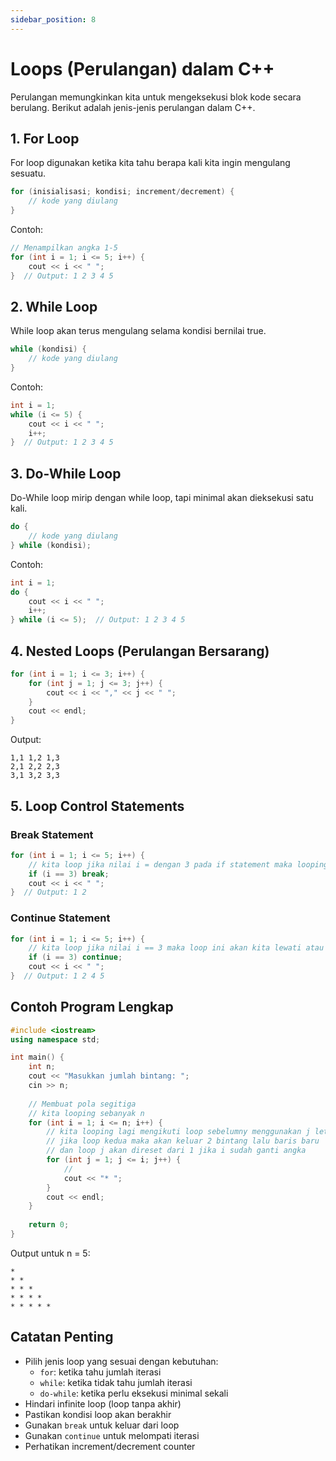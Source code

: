 ```yaml
---
sidebar_position: 8
---
```


# Loops (Perulangan) dalam C++

Perulangan memungkinkan kita untuk mengeksekusi blok kode secara berulang. Berikut adalah jenis-jenis perulangan dalam C++.

## 1. For Loop

For loop digunakan ketika kita tahu berapa kali kita ingin mengulang sesuatu.

```cpp
for (inisialisasi; kondisi; increment/decrement) {
    // kode yang diulang
}
```

Contoh:
```cpp
// Menampilkan angka 1-5
for (int i = 1; i <= 5; i++) {
    cout << i << " ";
}  // Output: 1 2 3 4 5
```

## 2. While Loop

While loop akan terus mengulang selama kondisi bernilai true.

```cpp
while (kondisi) {
    // kode yang diulang
}
```

Contoh:
```cpp
int i = 1;
while (i <= 5) {
    cout << i << " ";
    i++;
}  // Output: 1 2 3 4 5
```

## 3. Do-While Loop

Do-While loop mirip dengan while loop, tapi minimal akan dieksekusi satu kali.

```cpp
do {
    // kode yang diulang
} while (kondisi);
```

Contoh:
```cpp
int i = 1;
do {
    cout << i << " ";
    i++;
} while (i <= 5);  // Output: 1 2 3 4 5
```

## 4. Nested Loops (Perulangan Bersarang)

```cpp
for (int i = 1; i <= 3; i++) {
    for (int j = 1; j <= 3; j++) {
        cout << i << "," << j << " ";
    }
    cout << endl;
}
```

Output:
```
1,1 1,2 1,3
2,1 2,2 2,3
3,1 3,2 3,3
```

## 5. Loop Control Statements

### Break Statement
```cpp
for (int i = 1; i <= 5; i++) {
    // kita loop jika nilai i = dengan 3 pada if statement maka looping di hentikan
    if (i == 3) break;
    cout << i << " ";
}  // Output: 1 2
```

### Continue Statement
```cpp
for (int i = 1; i <= 5; i++) {
    // kita loop jika nilai i == 3 maka loop ini akan kita lewati atau gak ngapa ngapain
    if (i == 3) continue;
    cout << i << " ";
}  // Output: 1 2 4 5
```

## Contoh Program Lengkap

```cpp
#include <iostream>
using namespace std;

int main() {
    int n;
    cout << "Masukkan jumlah bintang: ";
    cin >> n;
    
    // Membuat pola segitiga
    // kita looping sebanyak n
    for (int i = 1; i <= n; i++) {
        // kita looping lagi mengikuti loop sebelumny menggunakan j lets say loop ke - 1 maka cuma keluar 1 bintang lalu baris baru
        // jika loop kedua maka akan keluar 2 bintang lalu baris baru
        // dan loop j akan direset dari 1 jika i sudah ganti angka
        for (int j = 1; j <= i; j++) {
            // 
            cout << "* ";
        }
        cout << endl;
    }
    
    return 0;
}
```

Output untuk n = 5:
```
* 
* * 
* * * 
* * * * 
* * * * *
```

## Catatan Penting

- Pilih jenis loop yang sesuai dengan kebutuhan:
  - `for`: ketika tahu jumlah iterasi
  - `while`: ketika tidak tahu jumlah iterasi
  - `do-while`: ketika perlu eksekusi minimal sekali
- Hindari infinite loop (loop tanpa akhir)
- Pastikan kondisi loop akan berakhir
- Gunakan `break` untuk keluar dari loop
- Gunakan `continue` untuk melompati iterasi
- Perhatikan increment/decrement counter